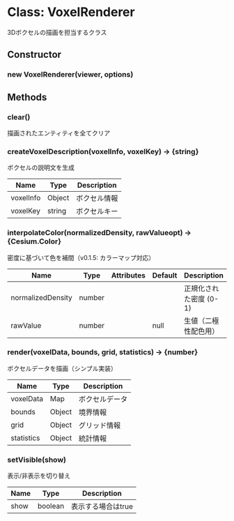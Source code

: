 # Class: VoxelRenderer

3Dボクセルの描画を担当するクラス

## Constructor

### new VoxelRenderer(viewer, options)

## Methods

### clear()

描画されたエンティティを全てクリア

### createVoxelDescription(voxelInfo, voxelKey) → {string}

ボクセルの説明文を生成

| Name | Type | Description |
|---|---|---|
| voxelInfo | Object | ボクセル情報 |
| voxelKey | string | ボクセルキー |

### interpolateColor(normalizedDensity, rawValueopt) → {Cesium.Color}

密度に基づいて色を補間（v0.1.5: カラーマップ対応）

| Name | Type | Attributes | Default | Description |
|---|---|---|---|---|
| normalizedDensity | number |  |  | 正規化された密度 (0-1) |
| rawValue | number | <optional> | null | 生値（二極性配色用） |

### render(voxelData, bounds, grid, statistics) → {number}

ボクセルデータを描画（シンプル実装）

| Name | Type | Description |
|---|---|---|
| voxelData | Map | ボクセルデータ |
| bounds | Object | 境界情報 |
| grid | Object | グリッド情報 |
| statistics | Object | 統計情報 |

### setVisible(show)

表示/非表示を切り替え

| Name | Type | Description |
|---|---|---|
| show | boolean | 表示する場合はtrue |
